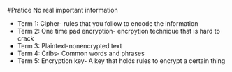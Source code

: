 #Pratice
No real important information
* Term 1:
Cipher- rules that you follow to encode the information
* Term 2:
One time pad encryption- encrpytion technique that is hard to crack
* Term 3:
Plaintext-nonencrypted text
* Term 4:
Cribs- Common words and phrases
* Term 5:
Encryption key- A key that holds rules to encrypt a certain thing



